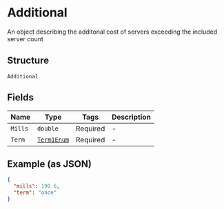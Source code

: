 
# Additional

An object describing the additonal cost of servers exceeding the included server count

## Structure

`Additional`

## Fields

| Name | Type | Tags | Description |
|  --- | --- | --- | --- |
| `Mills` | `double` | Required | - |
| `Term` | [`Term1Enum`](../../doc/models/term-1-enum.md) | Required | - |

## Example (as JSON)

```json
{
  "mills": 190.6,
  "term": "once"
}
```


